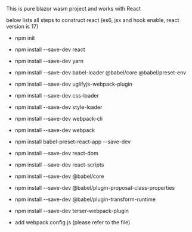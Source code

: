 This is pure blazor wasm project and works with React

below lists all steps to construct react (es6, jsx and hook enable, react version is 17)

- npm init
- npm install --save-dev react
- npm install --save-dev yarn 
- npm install --save-dev babel-loader @babel/core @babel/preset-env
- npm install --save-dev uglifyjs-webpack-plugin 
- npm install --save-dev css-loader
- npm install --save-dev style-loader
- npm install --save-dev webpack-cli
- npm install --save-dev webpack
- npm install babel-preset-react-app --save-dev
- npm install --save-dev react-dom
- npm install --save-dev react-scripts
- npm install --save-dev @babel/core
- npm install --save-dev @babel/plugin-proposal-class-properties
- npm install --save-dev @babel/plugin-transform-runtime
- npm install --save-dev terser-webpack-plugin

- add webpack.config.js (please refer to the file)
